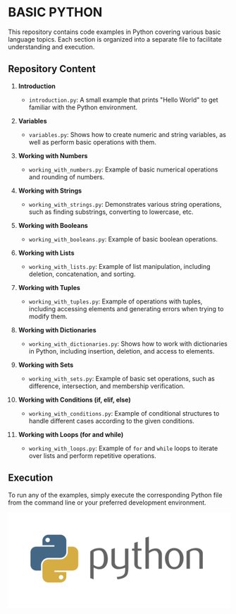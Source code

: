 # BASIC PYTHON 

This repository contains code examples in Python covering various basic language topics. Each section is organized into a separate file to facilitate understanding and execution.

## Repository Content

1. **Introduction**
    - `introduction.py`: A small example that prints "Hello World" to get familiar with the Python environment.

2. **Variables**
    - `variables.py`: Shows how to create numeric and string variables, as well as perform basic operations with them.

3. **Working with Numbers**
    - `working_with_numbers.py`: Example of basic numerical operations and rounding of numbers.

4. **Working with Strings**
    - `working_with_strings.py`: Demonstrates various string operations, such as finding substrings, converting to lowercase, etc.

5. **Working with Booleans**
    - `working_with_booleans.py`: Example of basic boolean operations.

6. **Working with Lists**
    - `working_with_lists.py`: Example of list manipulation, including deletion, concatenation, and sorting.

7. **Working with Tuples**
    - `working_with_tuples.py`: Example of operations with tuples, including accessing elements and generating errors when trying to modify them.

8. **Working with Dictionaries**
    - `working_with_dictionaries.py`: Shows how to work with dictionaries in Python, including insertion, deletion, and access to elements.

9. **Working with Sets**
    - `working_with_sets.py`: Example of basic set operations, such as difference, intersection, and membership verification.

10. **Working with Conditions (if, elif, else)**
    - `working_with_conditions.py`: Example of conditional structures to handle different cases according to the given conditions.

11. **Working with Loops (for and while)**
    - `working_with_loops.py`: Example of `for` and `while` loops to iterate over lists and perform repetitive operations.

## Execution
To run any of the examples, simply execute the corresponding Python file from the command line or your preferred development environment.

![Python Logo](https://github.com/MontielAguilar/27-python-basic/raw/main/python-logo.png)


